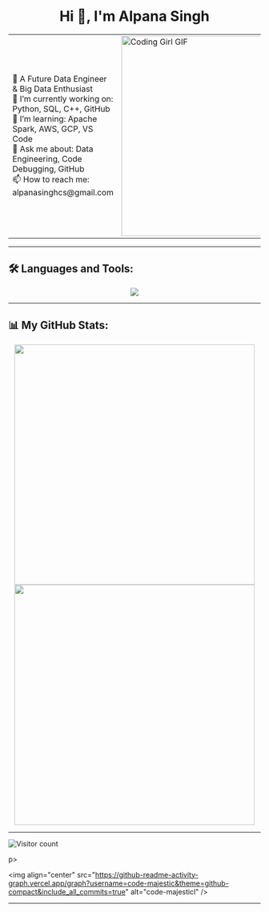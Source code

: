 <h1 align="center">Hi 👋, I'm Alpana Singh</h1>
<table>
  <tr>
    <td>
      🚀 A Future Data Engineer & Big Data Enthusiast <br/>
      🔭 I’m currently working on: Python, SQL, C++, GitHub <br/>
      🌱 I’m learning: Apache Spark, AWS, GCP, VS Code <br/>
      💬 Ask me about: Data Engineering, Code Debugging, GitHub <br/>
      📫 How to reach me: alpanasinghcs@gmail.com
    </td>
    <td width="50%">
      <img src="https://media.giphy.com/media/L1R1tvI9svkIWwpVYr/giphy.gif" width="400" 
L1R1tvI9svkIWwpVYr/giphy.gif" width="400" alt="Coding Girl GIF"/>
    </td>
  </tr>
</table>

---

## 🛠 Languages and Tools:

<p align="center">
  <img src="https://skillicons.dev/icons?i=python,cpp,postgresql,github,aws,gcp,spark,vscode" />
</p>

---
## 📊 My GitHub Stats:

<p align="center">
  <img src="https://github-readme-stats.vercel.app/api?username=code-majestic&show_icons=true&theme=radical" width="480"/><br/>
  <img src="https://github-readme-streak-stats.herokuapp.com?user=code-majestic&theme=radical" width="480"/>
</p>

---
<img src="https://komarev.com/ghpvc/?username=code-majestic&label=Profile%20Views&color=0e75b6&style=for-the-badge" alt="Visitor count"/>


p>&nbsp;<p><img align="center" src="https://github-readme-activity-graph.vercel.app/graph?username=code-majestic&theme=github-compact&include_all_commits=true" alt="code-majesticl" /></p></p>


---


